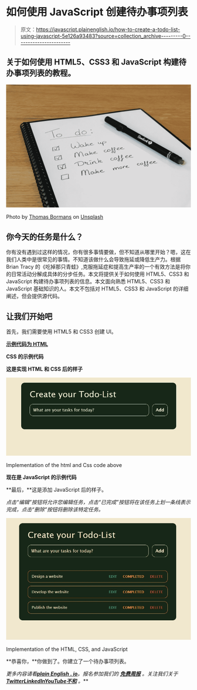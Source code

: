 # 如何使用 JavaScript 创建待办事项列表

> 原文：<https://javascript.plainenglish.io/how-to-create-a-todo-list-using-javascript-5e126a93483?source=collection_archive---------0----------------------->

## 关于如何使用 HTML5、CSS3 和 JavaScript 构建待办事项列表的教程。

![](img/d3e4be3dae8afee87877fd13a7099f79.png)

Photo by [Thomas Bormans](https://unsplash.com/@thomasbormans?utm_source=unsplash&utm_medium=referral&utm_content=creditCopyText) on [Unsplash](https://unsplash.com/s/photos/to-do-list?utm_source=unsplash&utm_medium=referral&utm_content=creditCopyText)

## 你今天的任务是什么？

你有没有遇到过这样的情况，你有很多事情要做，但不知道从哪里开始？嗯，这在我们人类中是很常见的事情。不知道该做什么会导致拖延或降低生产力。根据 Brian Tracy 的《吃掉那只青蛙》,克服拖延症和提高生产率的一个有效方法是将你的日常活动分解成具体的分步任务。本文将提供关于如何使用 HTML5、CSS3 和 JavaScript 构建待办事项列表的信息。本文面向熟悉 HTML5、CSS3 和 JavaScript 基础知识的人。本文不包括对 HTML5、CSS3 和 JavaScript 的详细阐述，但会提供源代码。

## **让我们开始吧**

首先，我们需要使用 HTML5 和 CSS3 创建 UI。

[**示例代码为 HTML**](https://gist.github.com/Firdaus85/f9fa2d0dd587f7a13335d4012dd9c05f)

**CSS 的示例代码**

**这是实现 HTML 和 CSS 后的样子**

![](img/c6db6c49bff5a6cb4d42a4bf49dc5448.png)

Implementation of the html and Css code above

**现在是 JavaScript 的示例代码**

**最后，**这是添加 JavaScript 后的样子。

*点击“编辑”按钮将允许您编辑任务，点击“已完成”按钮将在该任务上划一条线表示完成，点击“删除”按钮将删除该特定任务。*

![](img/c1965274aa8f8b9b1e6377a8cb5417d8.png)

Implementation of the HTML, CSS, and JavaScript

**恭喜你，**你做到了。你建立了一个待办事项列表。

*更多内容请看*[***plain English . io***](https://plainenglish.io/)*。报名参加我们的* [***免费周报***](http://newsletter.plainenglish.io/) *。关注我们关于*[***Twitter***](https://twitter.com/inPlainEngHQ)[***LinkedIn***](https://www.linkedin.com/company/inplainenglish/)*[***YouTube***](https://www.youtube.com/channel/UCtipWUghju290NWcn8jhyAw)*[***不和***](https://discord.gg/GtDtUAvyhW) *。***
